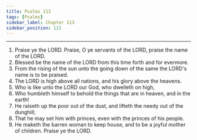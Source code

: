 ```yaml
---
title: Psalms 113
tags: [Psalms]
sidebar_label: Chapter 113
sidebar_position: 113
---
```


---
1. Praise ye the LORD. Praise, O ye servants of the LORD, praise the name of the LORD.
2. Blessed be the name of the LORD from this time forth and for evermore.
3. From the rising of the sun unto the going down of the same the LORD's name is to be praised.
4. The LORD is high above all nations, and his glory above the heavens.
5. Who is like unto the LORD our God, who dwelleth on high,
6. Who humbleth himself to behold the things that are in heaven, and in the earth!
7. He raiseth up the poor out of the dust, and lifteth the needy out of the dunghill;
8. That he may set him with princes, even with the princes of his people.
9. He maketh the barren woman to keep house, and to be a joyful mother of children. Praise ye the LORD.